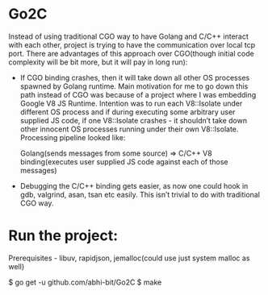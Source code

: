Go2C
====

Instead of using traditional CGO way to have Golang and C/C++ interact with each other, project is trying to have the communication
over local tcp port. There are advantages of this approach over CGO(though initial code complexity will be bit more, but it will
pay in long run):

* If CGO binding crashes, then it will take down all other OS processes spawned by Golang runtime. Main motivation for me to go
  down this path instead of CGO was because of a project where I was embedding Google V8 JS Runtime. Intention was to run each
  V8::Isolate under different OS process and if during executing some arbitrary user supplied JS code, if one V8::Isolate
  crashes - it shouldn’t take down other innocent OS processes running under their own V8::Isolate. Processing pipeline looked
  like:

  Golang(sends messages from some source) => C/C++ V8 binding(executes user supplied JS code against each of those messages)

* Debugging the C/C++ binding gets easier, as now one could hook in gdb, valgrind, asan, tsan etc easily. This isn’t trivial to
  do with traditional CGO way.


Run the project:
===============

Prerequisites - libuv, rapidjson, jemalloc(could use just system malloc as well)

$ go get -u github.com/abhi-bit/Go2C
$ make
